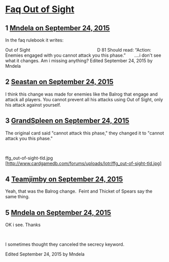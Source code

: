 # [Faq Out of Sight](https://community.fantasyflightgames.com/topic/189411-faq-out-of-sight/)

## 1 [Mndela on September 24, 2015](https://community.fantasyflightgames.com/topic/189411-faq-out-of-sight/?do=findComment&comment=1816453)

In the faq rulebook it writes:

Out of Sight                                                      D 81
Should read: “Action: Enemies engaged with you
cannot attack you this phase.”
 
 
 
....i don't see what it changes. Am i missing anything?
Edited September 24, 2015 by Mndela

## 2 [Seastan on September 24, 2015](https://community.fantasyflightgames.com/topic/189411-faq-out-of-sight/?do=findComment&comment=1816580)

I think this change was made for enemies like the Balrog that engage and attack all players. You cannot prevent all his attacks using Out of Sight, only his attack against yourself.

## 3 [GrandSpleen on September 24, 2015](https://community.fantasyflightgames.com/topic/189411-faq-out-of-sight/?do=findComment&comment=1816673)

The original card said "cannot attack this phase," they changed it to "cannot attack you this phase."

 

ffg_out-of-sight-tld.jpg [http://www.cardgamedb.com/forums/uploads/lotr/ffg_out-of-sight-tld.jpg]

## 4 [Teamjimby on September 24, 2015](https://community.fantasyflightgames.com/topic/189411-faq-out-of-sight/?do=findComment&comment=1816713)

Yeah, that was the Balrog change.  Feint and Thicket of Spears say the same thing.

## 5 [Mndela on September 24, 2015](https://community.fantasyflightgames.com/topic/189411-faq-out-of-sight/?do=findComment&comment=1817445)

OK i see. Thanks

 

I sometimes thought they canceled the secrecy keyword.

Edited September 24, 2015 by Mndela

